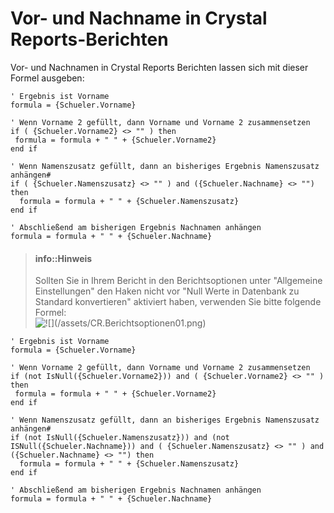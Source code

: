 # Vor- und Nachname in Crystal Reports-Berichten

Vor- und Nachnamen in Crystal Reports Berichten lassen sich mit dieser Formel ausgeben:

```
' Ergebnis ist Vorname
formula = {Schueler.Vorname}

' Wenn Vorname 2 gefüllt, dann Vorname und Vorname 2 zusammensetzen
if ( {Schueler.Vorname2} <> "" ) then
 formula = formula + " " + {Schueler.Vorname2}
end if

' Wenn Namenszusatz gefüllt, dann an bisheriges Ergebnis Namenszusatz anhängen#
if ( {Schueler.Namenszusatz} <> "" ) and ({Schueler.Nachname} <> "") then
  formula = formula + " " + {Schueler.Namenszusatz}
end if

' Abschließend am bisherigen Ergebnis Nachnamen anhängen
formula = formula + " " + {Schueler.Nachname}
```

> #### info::Hinweis
>
> Sollten Sie in Ihrem Bericht in den Berichtsoptionen unter "Allgemeine Einstellungen" den Haken nicht vor "Null Werte in Datenbank zu Standard konvertieren" aktiviert haben, verwenden Sie bitte folgende Formel:  
> ![!\[\]\(/assets/CR.Berichtsoptionen01.png\)](../assets/CR.Berichtsoptionen02.png)

```
' Ergebnis ist Vorname
formula = {Schueler.Vorname}

' Wenn Vorname 2 gefüllt, dann Vorname und Vorname 2 zusammensetzen
if (not IsNull({Schueler.Vorname2})) and ( {Schueler.Vorname2} <> "" ) then
 formula = formula + " " + {Schueler.Vorname2}
end if

' Wenn Namenszusatz gefüllt, dann an bisheriges Ergebnis Namenszusatz anhängen#
if (not IsNull({Schueler.Namenszusatz})) and (not ISNull({Schueler.Nachname})) and ( {Schueler.Namenszusatz} <> "" ) and ({Schueler.Nachname} <> "") then
  formula = formula + " " + {Schueler.Namenszusatz}
end if

' Abschließend am bisherigen Ergebnis Nachnamen anhängen
formula = formula + " " + {Schueler.Nachname}
```



